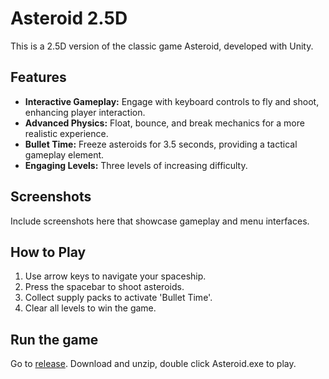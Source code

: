# Asteroid 2.5D
This is a 2.5D version of the classic game Asteroid, developed with Unity.

## Features
- **Interactive Gameplay:** Engage with keyboard controls to fly and shoot, enhancing player interaction.
- **Advanced Physics:** Float, bounce, and break mechanics for a more realistic experience.
- **Bullet Time:** Freeze asteroids for 3.5 seconds, providing a tactical gameplay element.
- **Engaging Levels:** Three levels of increasing difficulty.

## Screenshots
Include screenshots here that showcase gameplay and menu interfaces.

## How to Play
1. Use arrow keys to navigate your spaceship.
2. Press the spacebar to shoot asteroids.
3. Collect supply packs to activate 'Bullet Time'.
4. Clear all levels to win the game.

## Run the game
Go to [release](https://github.com/YankFitzgerald/Asteroids-2.5D/releases/tag/v1.0).
Download and unzip, double click Asteroid.exe to play.
